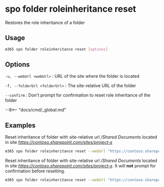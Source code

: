 # spo folder roleinheritance reset

Restores the role inheritance of a folder

## Usage

```sh
m365 spo folder roleinheritance reset [options]
```

## Options

`-u, --webUrl <webUrl>`
: URL of the site where the folder is located

`-f, --folderUrl <folderUrl>`
: The site-relative URL of the folder

`--confirm`
: Don't prompt for confirmation to reset role inheritance of the folder

--8<-- "docs/cmd/_global.md"

## Examples

Reset inheritance of folder with site-relative url _/Shared Documents_ located in site _https://contoso.sharepoint.com/sites/project-x_

```sh
m365 spo folder roleinheritance reset --webUrl "https://contoso.sharepoint.com/sites/project-x" --folderUrl "/Shared Documents"
```

Reset inheritance of folder with site-relative url _/Shared Documents_ located in site _https://contoso.sharepoint.com/sites/project-x_. It will **not** prompt for confirmation before resetting.

```sh
m365 spo folder roleinheritance reset --webUrl "https://contoso.sharepoint.com/sites/project-x" --folderUrl "/Shared Documents" --confirm
```